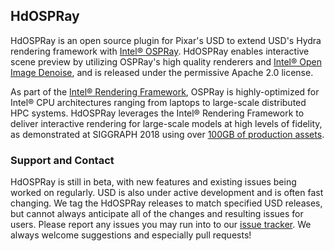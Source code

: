 ## HdOSPRay

HdOSPRay is an open source plugin for Pixar's USD to extend USD's Hydra
rendering framework with [Intel&reg; OSPRay](https://www.ospray.org). HdOSPRay
enables interactive scene preview by utilizing OSPRay's high quality renderers
and [Intel&reg; Open Image Denoise](http://openimagedenoise.org), and is
released under the permissive Apache 2.0 license.

As part of the [Intel&reg; Rendering
Framework](https://software.intel.com/en-us/rendering-framework), OSPRay is
highly-optimized for Intel&reg; CPU architectures ranging from laptops to
large-scale distributed HPC systems. HdOSPRay leverages the Intel&reg;
Rendering Framework to deliver interactive rendering for large-scale models at
high levels of fidelity, as demonstrated at SIGGRAPH 2018 using over [100GB of
production
assets](https://itpeernetwork.intel.com/intel-open-source-libraries-hollywood).

### Support and Contact

HdOSPRay is still in beta, with new features and existing issues being worked
on regularly.  USD is also under active development and is often fast changing.
We tag the HdOSPRay releases to match specified USD releases, but cannot always
anticipate all of the changes and resulting issues for users.  Please report
any issues you may run into to our [issue
tracker](https://github.com/ospray/hdospray/issues).  We always welcome
suggestions and especially pull requests!
